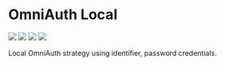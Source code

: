 # OmniAuth Local
![](https://img.shields.io/badge/master-dev-yellow.svg?style=flat) 
![](https://img.shields.io/badge/release-soon-lightgrey.svg?style=flat)  [![](https://img.shields.io/github/issues/aus3ris/omniauth-local.svg?style=flat)](https://github.com/AUS3RIS/fish-chevron/issues) [![](https://img.shields.io/badge/license-MIT-blue.svg?style=flat)](http://chevron.mit-license.org)

Local OmniAuth strategy using identifier, password credentials.
